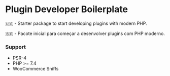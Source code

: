 # Plugin Developer Boilerplate
:us: - Starter package to start developing plugins with modern PHP.

:brazil: - Pacote inicial para começar a desenvolver plugins com PHP moderno.

### Support
* PSR-4
* PHP >= 7.4
* WooCommerce Sniffs
